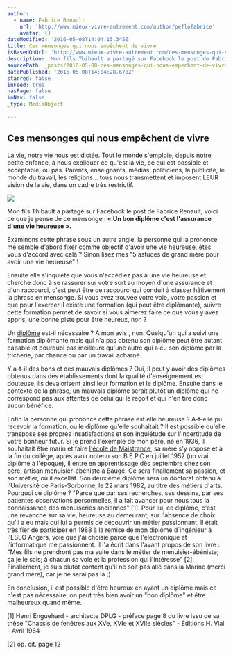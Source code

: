 ```yaml
---
author:
  - name: Fabrice Renault
    url: 'http://www.mieux-vivre-autrement.com/author/peflofabrice'
    avatar: {}
dateModified: '2016-05-08T14:04:15.345Z'
title: Ces mensonges qui nous empêchent de vivre
isBasedOnUrl: 'http://www.mieux-vivre-autrement.com/ces-mensonges-qui-nous-empechent-de-vivre.html'
description: 'Mon fils Thibault a partagé sur Facebook le post de Fabrice Renault, voici ce que je pense de ce mensonge : « Un bon diplôme c’est l’assurance d’une vie heureuse ».'
sourcePath: _posts/2016-05-08-ces-mensonges-qui-nous-empechent-de-vivre.md
datePublished: '2016-05-08T14:04:28.678Z'
starred: false
inFeed: true
hasPage: false
inNav: false
_type: MediaObject

---
```

<article style=""><h1>Ces mensonges qui nous empêchent de vivre</h1><p>La vie, notre vie nous est dictée. Tout le monde s'emploie, depuis notre petite enfance, à nous expliquer ce qu'est la vie, ce qui est possible et acceptable, ou pas. Parents, enseignants, médias, politiciens, la publicité, le monde du travail, les religions... tous nous transmettent et imposent LEUR vision de la vie, dans un cadre très restrictif.</p><img src="http://www.mieux-vivre-autrement.com/wp-content/uploads/2015/03/83577847_o.jpg?w=300" /></article>

Mon fils Thibault a partagé sur Facebook le post de Fabrice Renault, voici ce que je pense de ce mensonge : **« Un bon diplôme c'est l'assurance d'une vie heureuse ».**

Examinons cette phrase sous un autre angle, la personne qui la prononce me semble d'abord fixer comme objectif d'avoir une vie heureuse, êtes vous d'accord avec celà ? Sinon lisez mes "5 astuces de grand mère pour avoir une vie heureuse" !

Ensuite elle s'inquiète que vous n'accédiez pas à une vie heureuse et cherche donc à se rassurer sur votre sort au moyen d'une assurance et d'un raccourci, c'est peut être ce raccourci qui conduit à classer hâtivement la phrase en mensonge. Si vous avez trouvée votre voie, votre passion et que pour l'exercer il existe une formation (qui peut être diplômante), suivre cette formation permet de savoir si vous aimerez faire ce que vous y avez appris, une bonne piste pour être heureux, non ?

Un [diplôme][0] est-il nécessaire ? A mon avis , non. Quelqu'un qui a suivi une formation diplômante mais qui n'a pas obtenu son diplôme peut être autant capable et pourquoi pas meilleure qu'une autre qui a eu son diplôme par la tricherie, par chance ou par un travail acharné.

Y a-t-il des bons et des mauvais diplômes ? Oui, il peut y avoir des diplômes obtenus dans des établissements dont la qualité d'enseignement est douteuse, ils dévalorisent ainsi leur formation et le diplôme. Ensuite dans le contexte de la phrase, un mauvais diplôme serait plutôt un diplôme qui ne correspond pas aux attentes de celui qui le reçoit et qui n'en tire donc aucun bénéfice.

Enfin la personne qui prononce cette phrase est elle heureuse ? A-t-elle pu recevoir la formation, ou le diplôme qu'elle souhaitait ? Il est possible qu'elle transpose ses propres insatisfactions et son inquiétude sur l'incertitude de votre bonheur futur. Si je prend l'exemple de mon père, né en 1936, il souhaitait être marin et faire [l'école de Maistrance][1], sa mère s'y oppose et à la fin du collège, après avoir obtenu son B.E.P.C en juillet 1952 (un vrai diplôme à l'époque), il entre en apprentissage dès septembre chez son père, artisan menuisier-ébéniste à Baugé. Ce sera finallement sa passion, et son métier, où il excellât. Son deuxième diplôme sera un doctorat obtenu à l'Université de Paris-Sorbonne, le 22 mars 1982, au titre des métiers d'arts. Pourquoi ce diplôme ? "Parce que par ses recherches, ses dessins, par ses patientes observations personnelles, il a fait avancer pour nous tous la connaissance des menuiseries anciennes" \[1\]. Pour lui, ce diplôme, c'est une revanche sur sa vie, heureuse au demeurant, sur l'absence de choix qu'il a eu mais qui lui a permis de découvrir un métier passionnant. Il était très fier de participer en 1988 à la remise de mon diplôme d´ingénieur à l'ESEO Angers, voie que j'ai choisie parce que l'électronique et l'informatique me passionnent. Il l'a écrit dans l'avant propos de son livre : "Mes fils ne prendront pas ma suite dans le métier de menuisier-ébéniste; ça je le sais; à chacun sa voie et la profession qui l'intéresse" \[2\]. Finallement, je suis plutôt content qu'il ne soit pas allé dans la Marine (merci grand mère), car je ne serai pas là ;)

En conclusion, il est possible d'être heureux en ayant un diplôme mais ce n'est pas nécessaire, on peut très bien avoir un "bon diplôme" et être malheureux quand même.

\[1\] Henri Enguehard - architecte DPLG - préface page 8 du livre issu de sa thèse "Chassis de fenêtres aux XVe, XVIe et XVIIe siècles" - Editions H. Vial - Avril 1984

\[2\] op. cit. page 12

[0]: https://en.wikipedia.org/wiki/Diploma?wprov=sfsi1 "diplôme"
[1]: https://fr.m.wikipedia.org/wiki/École_de_maistrance "Maistrance"